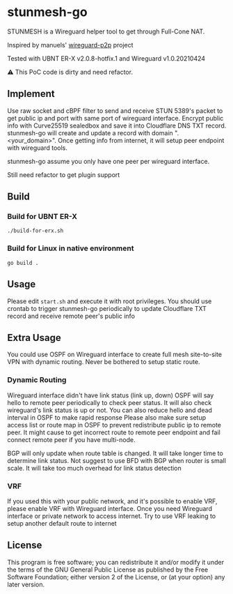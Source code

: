 # stunmesh-go
STUNMESH is a Wireguard helper tool to get through Full-Cone NAT.

Inspired by manuels' [wireguard-p2p](https://github.com/manuels/wireguard-p2p) project

Tested with UBNT ER-X v2.0.8-hotfix.1 and Wireguard v1.0.20210424

:warning: This PoC code is dirty and need refactor.

## Implement
Use raw socket and cBPF filter to send and receive STUN 5389's packet to get public ip and port with same port of wireguard interface.
Encrypt public info with Curve25519 sealedbox and save it into Cloudflare DNS TXT record.
stunmesh-go will create and update a record with domain "<sha1 in hex>.<your_domain>".
Once getting info from internet, it will setup peer endpoint with wireguard tools.

stunmesh-go assume you only have one peer per wireguard interface.

Still need refactor to get plugin support

## Build

### Build for UBNT ER-X

```./build-for-erx.sh```

### Build for Linux in native environment

```go build .```

## Usage
Please edit `start.sh` and execute it with root privileges.
You should use crontab to trigger stunmesh-go periodically to update Cloudflare TXT record and receive remote peer's public info

## Extra Usage
You could use OSPF on Wireguard interface to create full mesh site-to-site VPN with dynamic routing.
Never be bothered to setup static route.

### Dynamic Routing
Wireguard interface didn't have link status (link up, down)
OSPF will say hello to remote peer periodically to check peer status.
It will also check wireguard's link status is up or not.
You can also reduce hello and dead interval in OSPF to make rapid response
Please also make sure setup access list or route map in OSPF to prevent redistribute public ip to remote peer.
It might cause to get incorrect route to remote peer endpoint and fail connect remote peer if you have multi-node.

BGP will only update when route table is changed.
It will take longer time to determine link status.
Not suggest to use BFD with BGP when router is small scale.
It will take too much overhead for link status detection

### VRF
If you used this with your public network, and it's possible to enable VRF, please enable VRF with Wireguard interface.
Once you need Wireguard interface or private network to access internet.
Try to use VRF leaking to setup another default route to internet

## License
This program is free software; you can redistribute it and/or modify it under the terms of the GNU General Public License as published by the Free Software Foundation; either version 2 of the License, or (at your option) any later version.
